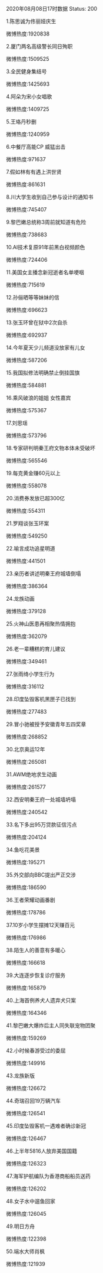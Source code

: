 2020年08月08日17时数据
Status: 200

1.陈思诚为佟丽娅庆生

微博热度:1920838

2.厦门两名高级警长同日殉职

微博热度:1509525

3.全民健身集结号

微博热度:1425693

4.阿朵为宋小女唱歌

微博热度:1409725

5.王珞丹秒删

微博热度:1240959

6.中餐厅高能CP 威猛出击

微博热度:971637

7.假如林有有遇上洪世贤

微博热度:861631

8.川大学生收到自己参与设计的通知书

微博热度:745407

9.黎巴嫩总统称3周前就知道有危险

微博热度:738683

10.AI技术复原91年前黑白视频颜色

微博热度:724406

11.美国女主播念新冠逝者名单哽咽

微博热度:715619

12.孙俪晒等等妹妹的信

微博热度:696623

13.张玉环曾在狱中2次自杀

微博热度:692937

14.今年夏天少儿频道没放家有儿女

微博热度:587206

15.我国拟修法明确禁止倒挂国旗

微博热度:584881

16.乘风破浪的姐姐 女性嘉宾

微博热度:575367

17.刘思瑶

微博热度:573796

18.专家研判明秦王府文物本体未受破坏

微博热度:565546

19.每克黄金赚60元以上

微博热度:558078

20.消费券发放已超300亿

微博热度:554311

21.罗翔谈张玉环案

微博热度:549250

22.喻言成功追星明道

微博热度:441501

23.亲历者讲述明秦王府城墙倒塌

微博热度:386364

24.龙族动画

微博热度:379128

25.火神山医患再相聚热情拥抱

微博热度:362079

26.老一辈糟糕的育儿建议

微博热度:349461

27.张雨绮小学生行为

微博热度:316112

28.印度坠毁客机黑匣子已找到

微博热度:277483

29.冒小驰被授予安徽青年五四奖章

微博热度:268852

30.北京奥运12年

微博热度:265081

31.AWM绝地求生动画

微博热度:261577

32.西安明秦王府一处城墙坍塌

微博热度:240542

33.名下多出95万贷款征信污点

微博热度:204124

34.鱼吃花美景

微博热度:195271

35.外交部向BBC提出严正交涉

微博热度:186590

36.王者荣耀动画番剧

微博热度:178786

37.10岁小学生摆摊12天赚百元

微博热度:176986

38.陌生人的善意有多暖心

微博热度:166618

39.大连逐步恢复诊疗服务

微博热度:165879

40.上海首例养犬人遗弃犬只案

微博热度:164346

41.黎巴嫩大爆炸后主人同失联宠物团聚

微博热度:159269

42.小时候春游受过的委屈

微博热度:149916

43.龙族新版

微博热度:126672

44.奇瑞召回19万辆汽车

微博热度:126541

45.印度坠毁客机一遇难者确诊新冠

微博热度:126467

46.上半年5816人放弃美国国籍

微博热度:126323

47.海军护航编队为香港商船船员送药

微博热度:126202

48.女子水中遛鱼回家

微博热度:126045

49.明日方舟

微博热度:122398

50.端水大师肖枫

微博热度:121939

